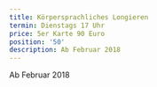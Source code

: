 ```yaml
---
title: Körpersprachliches Longieren
termin: Dienstags 17 Uhr
price: 5er Karte 90 Euro
position: '50'
description: Ab Februar 2018
---
```

Ab Februar 2018
